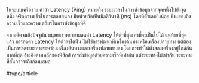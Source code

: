 ในระบบเครือข่าย คำว่า Latency (Ping) หมายถึง ระยะเวลาในการส่งข้อมูลจากจุดหนึ่งไปยังจุดหนึ่ง หรือความเร็วในการตอบสนอง มีหน่วยวัดเป็นมิลลิวินาที (ms) โดยที่ตัวเลขยิ่งน้อย ยิ่งแสดงถึงความเร็วและความเสถียรในการส่งข้อมูลที่ดี

จากอดีตจนถึงปัจจุบัน มนุษย์เราพยายามลดค่า Latency ให้ต่ำที่สุดเท่าที่จะเป็นไปได้ แต่ท้ายที่สุดแล้ว การลดค่า Latency ให้ต่ำลงได้นั้น ไม่ใช่การพัฒนาที่เครื่องต้นทางหรือเครื่องปลายทาง แต่ต้องเป็นการลดระยะทางระหว่างเครื่องต้นทางและเครื่องปลายทางลง โดยการทำให้ทั้งสองเครื่องอยู่ใกล้กันมากที่สุด อ้างอิงตามหลักของฟิสิกส์ การส่งข้อมูลด้วยความเร็วที่เท่ากัน แต่ระยะทางไม่เท่ากัน ระยะทางที่สั้นกว่าจะถึงก่อนเสมอ

#type/article
